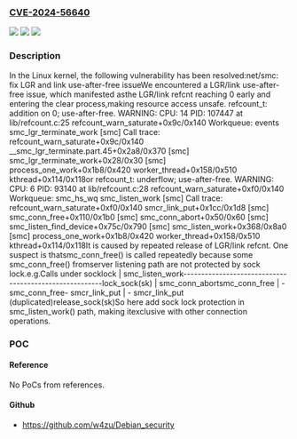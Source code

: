 ### [CVE-2024-56640](https://cve.mitre.org/cgi-bin/cvename.cgi?name=CVE-2024-56640)
![](https://img.shields.io/static/v1?label=Product&message=Linux&color=blue)
![](https://img.shields.io/static/v1?label=Version&message=3b2dec2603d5b06ad3af71c1164ca0b92df3d2a8%3C%20f502a88fdd415647a1f2dc45fac71b9c522a052b%20&color=brighgreen)
![](https://img.shields.io/static/v1?label=Vulnerability&message=n%2Fa&color=brighgreen)

### Description

In the Linux kernel, the following vulnerability has been resolved:net/smc: fix LGR and link use-after-free issueWe encountered a LGR/link use-after-free issue, which manifested asthe LGR/link refcnt reaching 0 early and entering the clear process,making resource access unsafe. refcount_t: addition on 0; use-after-free. WARNING: CPU: 14 PID: 107447 at lib/refcount.c:25 refcount_warn_saturate+0x9c/0x140 Workqueue: events smc_lgr_terminate_work [smc] Call trace:  refcount_warn_saturate+0x9c/0x140  __smc_lgr_terminate.part.45+0x2a8/0x370 [smc]  smc_lgr_terminate_work+0x28/0x30 [smc]  process_one_work+0x1b8/0x420  worker_thread+0x158/0x510  kthread+0x114/0x118or refcount_t: underflow; use-after-free. WARNING: CPU: 6 PID: 93140 at lib/refcount.c:28 refcount_warn_saturate+0xf0/0x140 Workqueue: smc_hs_wq smc_listen_work [smc] Call trace:  refcount_warn_saturate+0xf0/0x140  smcr_link_put+0x1cc/0x1d8 [smc]  smc_conn_free+0x110/0x1b0 [smc]  smc_conn_abort+0x50/0x60 [smc]  smc_listen_find_device+0x75c/0x790 [smc]  smc_listen_work+0x368/0x8a0 [smc]  process_one_work+0x1b8/0x420  worker_thread+0x158/0x510  kthread+0x114/0x118It is caused by repeated release of LGR/link refcnt. One suspect is thatsmc_conn_free() is called repeatedly because some smc_conn_free() fromserver listening path are not protected by sock lock.e.g.Calls under socklock        | smc_listen_work-------------------------------------------------------lock_sock(sk)               | smc_conn_abortsmc_conn_free               | \- smc_conn_free\- smcr_link_put            |    \- smcr_link_put (duplicated)release_sock(sk)So here add sock lock protection in smc_listen_work() path, making itexclusive with other connection operations.

### POC

#### Reference
No PoCs from references.

#### Github
- https://github.com/w4zu/Debian_security

